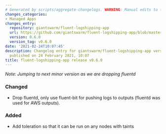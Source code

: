 ```yaml
---
# Generated by scripts/aggregate-changelogs. WARNING: Manual edits to this files will be overwritten.
changes_categories:
- Managed Apps
changes_entry:
  repository: giantswarm/fluent-logshipping-app
  url: https://github.com/giantswarm/fluent-logshipping-app/blob/master/CHANGELOG.md#v060
  version: 0.6.0
  version_tag: v0.6.0
date: '2021-02-24T10:07:45'
description: Changelog entry for giantswarm/fluent-logshipping-app version 0.6.0,
  published on 24 February 2021, 10:07
title: fluent-logshipping-app release v0.6.0
---
```


_Note: Jumping to next minor version as we are dropping fluentd_
### Changed
- Drop fluentd, only use fluent-bit for pushing logs to outputs (fluentd was used for AWS outputs).
### Added
- Add toleration so that it can be run on any nodes with taints
